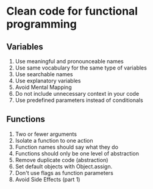 # Clean code for functional programming

## Variables

1. Use meaningful and pronounceable names
2. Use same vocabulary for the same type of variables
3. Use searchable names
4. Use explanatory variables
5. Avoid Mental Mapping
6. Do not include unnecessary context in your code
7. Use predefined parameters instead of conditionals

## Functions

1. Two or fewer arguments
2. Isolate a function to one action
3. Function names should say what they do
4. Functions should only be one level of abstraction
5. Remove duplicate code (abstraction)
6. Set default objects with Object.assign.
7. Don't use flags as function parameters
8. Avoid Side Effects (part 1)
